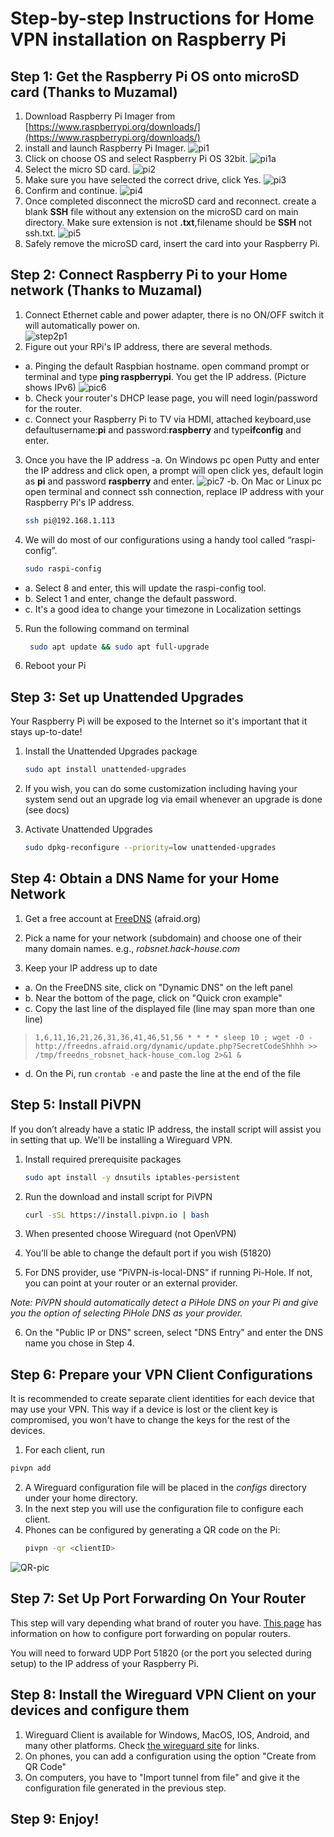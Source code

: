 # Step-by-step Instructions for Home VPN installation on Raspberry Pi

## Step 1: Get the Raspberry Pi OS onto microSD card (Thanks to Muzamal)

1. Download Raspberry Pi Imager from [https://www.raspberrypi.org/downloads/](https://www.raspberrypi.org/downloads/)
2. install and launch Raspberry Pi Imager. 
    ![pi1](https://raw.githubusercontent.com/A3XX/dns_at_home/master/img/1.PNG)
3. Click on choose OS and select Raspberry Pi OS 32bit.
    ![pi1a](https://raw.githubusercontent.com/A3XX/dns_at_home/master/img/1a.png)
4. Select the micro SD card.
    ![pi2](https://raw.githubusercontent.com/A3XX/dns_at_home/master/img/2.PNG)
5. Make sure you have selected the correct drive, click Yes.
    ![pi3](https://raw.githubusercontent.com/A3XX/dns_at_home/master/img/3.PNG)
6. Confirm and continue. 
    ![pi4](https://raw.githubusercontent.com/A3XX/dns_at_home/master/img/4.PNG)
7. Once completed disconnect the microSD card and reconnect. create a blank **SSH** file without any extension on the microSD card on main directory. Make sure extension is not **.txt**,filename should be **SSH** not ssh.txt.
    ![pi5](https://raw.githubusercontent.com/A3XX/dns_at_home/master/img/5.PNG)
8. Safely remove the microSD card, insert the card into your Raspberry Pi. 

## Step 2: Connect Raspberry Pi to your Home network (Thanks to Muzamal)
1. Connect Ethernet cable and power adapter, there is no ON/OFF switch it will automatically power on.  
    ![step2p1](https://projects-static.raspberrypi.org/projects/raspberry-pi-getting-started/0e07cfe2a142a41e6c97611e94057de6dddde935/en/images/pi-plug-in.gif)
2. Figure out your RPi's IP address, there are several methods.
  - a. Pinging the default Raspbian hostname. open command prompt or terminal and type **ping raspberrypi**. You get the IP address. (Picture shows IPv6)
      ![pic6](https://raw.githubusercontent.com/A3XX/dns_at_home/master/img/6.PNG)
  - b. Check your router's DHCP lease page, you will need login/password for the router. 
  - c. Connect your Raspberry Pi to TV via HDMI, attached keyboard,use defaultusername:**pi** and password:**raspberry** and type**ifconfig** and enter.
3. Once you have the IP address 
  -a. On Windows pc open Putty and enter the IP address and click open, a prompt will open click yes, default login as **pi** and  password **raspberry** and enter.
      ![pic7](https://raw.githubusercontent.com/A3XX/dns_at_home/master/img/7.PNG)
  -b. On Mac or Linux pc open terminal and connect ssh connection, replace IP address with your Raspberry Pi's IP address.
     ```bash
     ssh pi@192.168.1.113
     ```
4. We will do most of our configurations using a handy tool called “raspi-config”.
    ```bash
    sudo raspi-config
    ```
 - a. Select 8 and enter, this will update the raspi-config tool. 
 - b. Select 1 and enter, change the default password. 
 - c. It's a good idea to change your timezone in Localization settings
 
5. Run the following command on terminal
    ```bash 
     sudo apt update && sudo apt full-upgrade
    ```
6. Reboot your Pi

## Step 3: Set up Unattended Upgrades
Your Raspberry Pi will be exposed to the Internet so it's important that it stays up-to-date!

1. Install the Unattended Upgrades package
    ```bash
    sudo apt install unattended-upgrades
    ```

2. If you wish, you can do some customization including having your system send out an upgrade log via email whenever an upgrade is done (see docs)

3. Activate Unattended Upgrades
    ```bash
    sudo dpkg-reconfigure --priority=low unattended-upgrades
    ```
    
## Step 4: Obtain a DNS Name for your Home Network
1. Get a free account at [FreeDNS](https://freedns.afraid.org/) (afraid.org)

2. Pick a name for your network (subdomain) and choose one of their many domain names. e.g., _robsnet.hack-house.com_

3. Keep your IP address up to date
- a. On the FreeDNS site, click on "Dynamic DNS" on the left panel
- b. Near the bottom of the page, click on "Quick cron example"
- c. Copy the last line of the displayed file (line may span more than one line)

>`1,6,11,16,21,26,31,36,41,46,51,56 * * * * sleep 10 ; wget -O - http://freedns.afraid.org/dynamic/update.php?SecretCodeShhhh >> /tmp/freedns_robsnet_hack-house_com.log 2>&1 &`

- d. On the Pi, run `crontab -e` and paste the line at the end of the file

## Step 5: Install PiVPN
If you don’t already have a static IP address, the install script will assist you in setting that up. We'll be installing a Wireguard VPN.
1. Install required prerequisite packages
   ```bash
   sudo apt install -y dnsutils iptables-persistent
   ```
2. Run the download and install script for PiVPN
   ```bash
   curl -sSL https://install.pivpn.io | bash
   ```
3. When presented choose Wireguard (not OpenVPN)

4. You’ll be able to change the default port if you wish (51820)

5. For DNS provider, use “PiVPN-is-local-DNS” if running Pi-Hole. If not, you can point at your router or an external provider.

_Note: PiVPN should automatically detect a PiHole DNS on your Pi and give you the option of selecting PiHole DNS as your provider._

6. On the "Public IP or DNS" screen, select "DNS Entry" and enter the DNS name you chose in Step 4.

## Step 6: Prepare your VPN Client Configurations
It is recommended to create separate client identities for each device that may use your VPN. This way if a device is lost or the client key is compromised, you won't have  to change the keys for the rest of the devices.
1.   For each client, run
   ```bash
   pivpn add
   ```
2. A Wireguard configuration file will be placed in the _configs_ directory under your home directory.
3. In the next step you will use the configuration file to configure each client.
4. Phones can be configured by generating a QR code on the Pi:
    ```bash
    pivpn -qr <clientID>
    ```
![QR-pic](https://github.com/cranrob/home_vpn/raw/main/IMG/vpn-qr.jpg)

## Step 7: Set Up Port Forwarding On Your Router
This step will vary depending what brand of router you have. [This page](https://www.noip.com/support/knowledgebase/general-port-forwarding-guide/)
has information on how to configure port forwarding on popular routers.

You will need to forward UDP Port 51820 (or the port you selected during setup) to the IP address of your Raspberry Pi.

## Step 8: Install the Wireguard VPN Client on your devices and configure them
1. Wireguard Client is available for Windows, MacOS, IOS, Android, and many other platforms.
Check [the wireguard site](https://wireguard.com/install) for links.
2. On phones, you can add a configuration using the option "Create from QR Code"
3. On computers, you have to "Import tunnel from file" and give it the configuration file generated  in the previous step.

## Step 9: Enjoy!